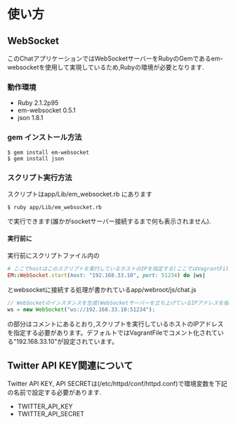 # 使い方

## WebSocket
このChatアプリケーションではWebSocketサーバーをRubyのGemであるem-websocketを使用して実現しているため,Rubyの環境が必要となります.

### 動作環境
- Ruby 2.1.2p95
- em-websocket 0.5.1
- json 1.8.1


### gem インストール方法
```
$ gem install em-websocket
$ gem install json
```

### スクリプト実行方法
スクリプトはapp/Lib/em_websocket.rb にあります
```
$ ruby app/Lib/em_websocket.rb
```
で実行できます(誰かがsocketサーバー接続するまで何も表示されません).
#### 実行前に
実行前にスクリプトファイル内の
``` ruby
# ここでhostはこのスクリプトを実行しているホストのIPを指定する(ここではVagrantFileの既存のIPアドレスを指定している)
EM::WebSocket.start(host: "192.168.33.10", port: 51234) do |ws| 
```
とwebsocketに接続する処理が書かれているapp/webroot/js/chat.js
``` javascript
// WebSocketのインスタンスを生成(WebSocketサーバーを立ち上げているIPアドレスを指定)
ws = new WebSocket("ws://192.168.33.10:51234");
```
の部分はコメントにあるとおり,スクリプトを実行しているホストのIPアドレスを指定する必要があります。デフォルトではVagrantFileでコメント化されている"192.168.33.10"が設定されています。

## Twitter API KEY関連について
Twitter API KEY, API SECRETは(/etc/httpd/conf/httpd.conf)で環境変数を下記の名前で設定する必要があります.
- TWITTER_API_KEY 
- TWITTER_API_SECRET
